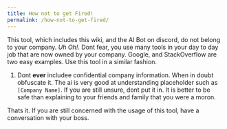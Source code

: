 ```yaml
---
title: How not to get Fired!
permalink: /how-not-to-get-fired/
---
```


This tool, which includes this wiki, and the AI Bot on discord, do not belong to your company. *Uh Oh!*. Dont fear, you use many tools in your day to day job that are now owned by your company. Google, and StackOverflow are two easy examples. Use this tool in a similar fashion.

1. Dont **ever** includee confidential company information. When in doubt obfuscate it. The ai is very good at understanding placeholder such as `[Company Name]`. If you are still unsure, dont put it in. It is better to be safe than explaining to your friends and family that you were a moron.

Thats it. If you are still concerned with the usage of this tool, have a conversation with your boss.
